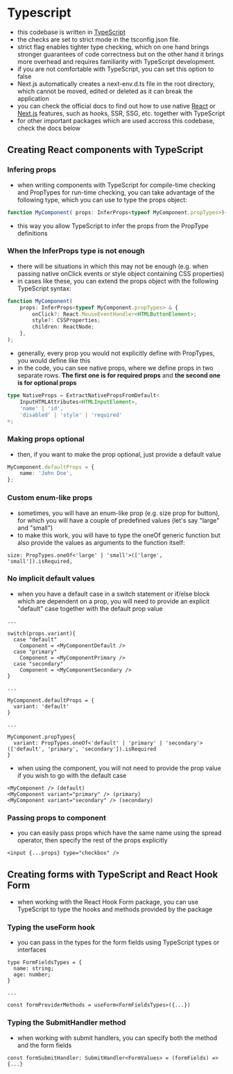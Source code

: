 # Typescript

-   this codebase is written in [TypeScript](https://www.typescriptlang.org/)
-   the checks are set to strict mode in the tsconfig.json file.
-   strict flag enables tighter type checking, which on one hand brings stronger guarantees of code correctness but on the other hand it brings more overhead and requires familiarity with TypeScript development.
-   if you are not comfortable with TypeScript, you can set this option to false
-   Next.js automatically creates a next-env.d.ts file in the root directory, which cannot be moved, edited or deleted as it can break the application
-   you can check the official docs to find out how to use native [React](https://reactjs.org/docs/static-type-checking.html#typescript) or [Next.js](https://nextjs.org/docs/basic-features/typescript) features, such as hooks, SSR, SSG, etc. together with TypeScript
-   for other important packages which are used accross this codebase, check the docs below

## Creating React components with TypeScript

### Infering props

-   when writing components with TypeScript for compile-time checking and PropTypes for run-time checking, you can take advantage of the following type, which you can use to type the props object:

```typescript
function MyComponent( props: InferProps<typeof MyComponent.propTypes>){...}
```

-   this way you allow TypeScript to infer the props from the PropType definitions

### When the InferProps type is not enough

-   there will be situations in which this may not be enough (e.g. when passing native onClick events or style object containing CSS properties)
-   in cases like these, you can extend the props object with the following TypeScript syntax:

```typescript
function MyComponent(
    props: InferProps<typeof MyComponent.propTypes> & {
        onClick?: React.MouseEventHandler<HTMLButtonElement>;
        style?: CSSProperties;
        children: ReactNode;
    },
);
```

-   generally, every prop you would not explicitly define with PropTypes, you would define like this
-   in the code, you can see native props, where we define props in two separate rows. **The first one is for required props** and **the second one is for optional props**

```typescript
type NativeProps = ExtractNativePropsFromDefault<
    InputHTMLAttributes<HTMLInputElement>,
    'name' | 'id',
    'disabled' | 'style' | 'required'
>;
```

### Making props optional

-   then, if you want to make the prop optional, just provide a default value

```typescript
MyComponent.defaultProps = {
    name: 'John Doe',
};
```

### Custom enum-like props

-   sometimes, you will have an enum-like prop (e.g. size prop for button), for which you will have a couple of predefined values (let's say "large" and "small")
-   to make this work, you will have to type the oneOf generic function but also provide the values as arguments to the function itself:

```plain
size: PropTypes.oneOf<'large' | 'small'>(['large', 'small']).isRequired,
```

### No implicit default values

-   when you have a default case in a switch statement or if/else block which are dependent on a prop, you will need to provide an explicit "default" case together with the default prop value

```plain
...

switch(props.variant){
  case "default"
    Component = <MyComponentDefault />
  case "primary"
    Component = <MyComponentPrimary />
  case "secondary"
    Component = <MyComponentSecondary />
}

...

MyComponent.defaultProps = {
  variant: 'default'
}

...

MyComponent.propTypes{
  variant: PropTypes.oneOf<'default' | 'primary' | 'secondary'>(['default', 'primary', 'secondary']).isRequired
}
```

-   when using the component, you will not need to provide the prop value if you wish to go with the default case

```plain
<MyComponent /> (default)
<MyComponent variant="primary" /> (primary)
<MyComponent variant="secondary" /> (secondary)
```

### Passing props to component

-   you can easily pass props which have the same name using the spread operator, then specify the rest of the props explicitly

```plain
<input {...props} type="checkbox" />
```

## Creating forms with TypeScript and React Hook Form

-   when working with the React Hook Form package, you can use TypeScript to type the hooks and methods provided by the package

### Typing the useForm hook

-   you can pass in the types for the form fields using TypeScript types or interfaces

```plain
type FormFieldsTypes = {
  name: string;
  age: number;
}

...

const formProviderMethods = useForm<FormFieldsTypes>({...})
```

### Typing the SubmitHandler method

-   when working with submit handlers, you can specify both the method and the form fields

```plain
const formSubmitHandler: SubmitHandler<FormValues> = (formFields) => {...}
```
